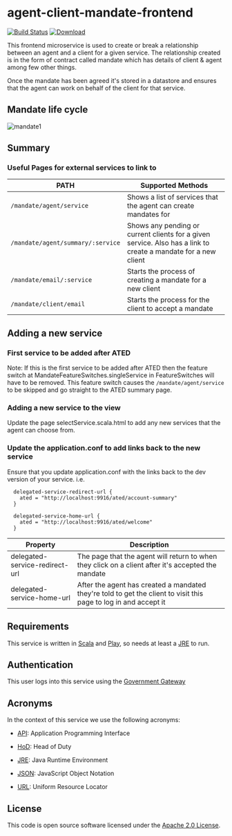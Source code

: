 agent-client-mandate-frontend
=============================

[![Build Status](https://travis-ci.org/hmrc/agent-client-mandate-frontend.svg)](https://travis-ci.org/hmrc/agent-client-mandate-frontend) [ ![Download](https://api.bintray.com/packages/hmrc/releases/agent-client-mandate-frontend/images/download.svg) ](https://bintray.com/hmrc/releases/agent-client-mandate-frontend/_latestVersion)

This frontend microservice is used to create or break a relationship between an agent and a client for a given service. 
The relationship created is in the form of contract called mandate which has details of client & agent among few other things. 

Once the mandate has been agreed it's stored in a datastore and ensures that the agent can work on behalf of the client for that service.

Mandate life cycle
------------------
![mandate1](https://user-images.githubusercontent.com/13600497/31657897-81b0041a-b327-11e7-8d73-4acec0f5bbe7.png)

## Summary

### Useful Pages for external services to link to

| PATH | Supported Methods |
|------|-------------------|
| ```/mandate/agent/service ``` | Shows a list of services that the agent can create mandates for |
| ```/mandate/agent/summary/:service``` | Shows any pending or current clients for a given service. Also has a link to create a mandate for a new client |
| ```/mandate/email/:service``` | Starts the process of creating a mandate for a new client |
| ```/mandate/client/email``` | Starts the process for the client to accept a mandate |


## Adding a new service

### First service to be added after ATED
Note: If this is the first service to be added after ATED then the feature switch at MandateFeatureSwitches.singleService in FeatureSwitches will have to be removed.
This feature switch causes the ```/mandate/agent/service ``` to be skipped and go straight to the ATED summary page.

### Adding a new service to the view
Update the page selectService.scala.html to add any new services that the agent can choose from.

### Update the application.conf to add links back to the new service
Ensure that you update application.conf with the links back to the dev version of your service.
i.e.

```
  delegated-service-redirect-url {
    ated = "http://localhost:9916/ated/account-summary"
  }

  delegated-service-home-url {
    ated = "http://localhost:9916/ated/welcome"
  }
```

| Property | Description |
|------|-------------------|
| delegated-service-redirect-url | The page that the agent will return to when they click on a client after it's accepted the mandate |
| delegated-service-home-url | After the agent has created a mandated they're told to get the client to visit this page to log in and accept it |

Requirements
------------

This service is written in [Scala] and [Play], so needs at least a [JRE] to run.


Authentication
------------

This user logs into this service using the [Government Gateway]


Acronyms
--------

In the context of this service we use the following acronyms:

* [API]: Application Programming Interface

* [HoD]: Head of Duty

* [JRE]: Java Runtime Environment

* [JSON]: JavaScript Object Notation

* [URL]: Uniform Resource Locator

License
-------

This code is open source software licensed under the [Apache 2.0 License].

[Scala]: http://www.scala-lang.org/
[Play]: http://playframework.com/
[JRE]: http://www.oracle.com/technetwork/java/javase/overview/index.html

[Government Gateway]: http://www.gateway.gov.uk/

[API]: https://en.wikipedia.org/wiki/Application_programming_interface
[HoD]: http://webarchive.nationalarchives.gov.uk/+/http://www.hmrc.gov.uk/manuals/sam/samglossary/samgloss249.htm
[JSON]: http://json.org/
[URL]: https://en.wikipedia.org/wiki/Uniform_Resource_Locator

[Apache 2.0 License]: http://www.apache.org/licenses/LICENSE-2.0.html
